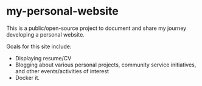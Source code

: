 # my-personal-website
This is a public/open-source project to document and share my journey developing a personal website.

Goals for this site include:
  - Displaying resume/CV
  - Blogging about various personal projects, community service initiatives, and other events/activities of interest
  - Docker it.
